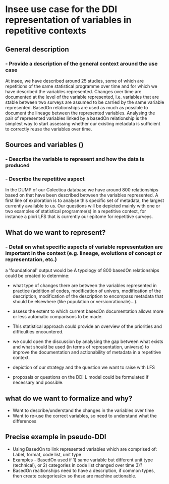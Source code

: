 # Insee use case for the DDI representation of variables in repetitive contexts

## General description 
### - Provide a description of the general context around the use case

At insee, we have described around 25 studies, some of which are repetitions of the same statistical programme over time and for which we have described the variables represented. Changes over time are documented at the level of the variable represented, i.e. variables that are stable between two surveys are assumed to be carried by the same variable represented. BasedOn relationships are used as much as possible to document the lineage between the represented variables. Analysing the pair of represented variables linked by a basedOn relationship is the simplest way to start assessing whether our existing metadata is sufficient to correctly reuse the variables over time. 

## Sources and variables ()
### - Describe the variable to represent and how the data is produced
### - Describe the repetitive aspect

In the DUMP of our Colectica database we have around 800 relationships based on that have been described between the variables represented. A first line of exploration is to analyse this specific set of metadata, the largest currently available to us. Our questions will be depicted mainly with one or two examples of statistical programme(s) in a repetitive context, for instance a piori LFS that is currently our epitome for repetitive surveys.

## What do we want to represent?
### - Detail on what specific aspects of variable representation are important in the context (e.g. lineage, evolutions of concept or representation, etc.)

a 'foundational' output would be A typology of 800 basedOn relationships could be created to determine:
- what type of changes there are between the variables represented in practice (addition of codes, modification of univers, modification of the description, modification of the description to encompass metadata that should be elsewhere (like population or versionrationale)...).
- assess the extent to which current basedOn documentation allows more or less automatic comparisons to be made.
- This statistical approach could provide an overview of the priorities and difficulties encountered.
  
- we could open the discussion by analysing the gap between what exists and what should be used (in terms of representation, universe) to improve the documentation and actionability of metadata in a repetitive context.

- depiction of our strategy and the question we want to raise with LFS
  
- proposals or questions on the DDI L model could be formulated if necessary and possible. 


## what do we want to formalize and why?
- Want to describe/understand the changes in the variables over time
- Want to re-use the correct variables, so need to understand what the differences 

## Precise example in pseudo-DDI
- Using BasedOn to link represented variables which are comprised of: Label, format, code list, unit type
- Examples - BasedOn used if 1) same variable but different unit type (technical), or 2) categories in code list changed over time 3)?
- BasedOn realtionships need to have a description, if common types, then create categories/cv so these are machine actionable.
 


